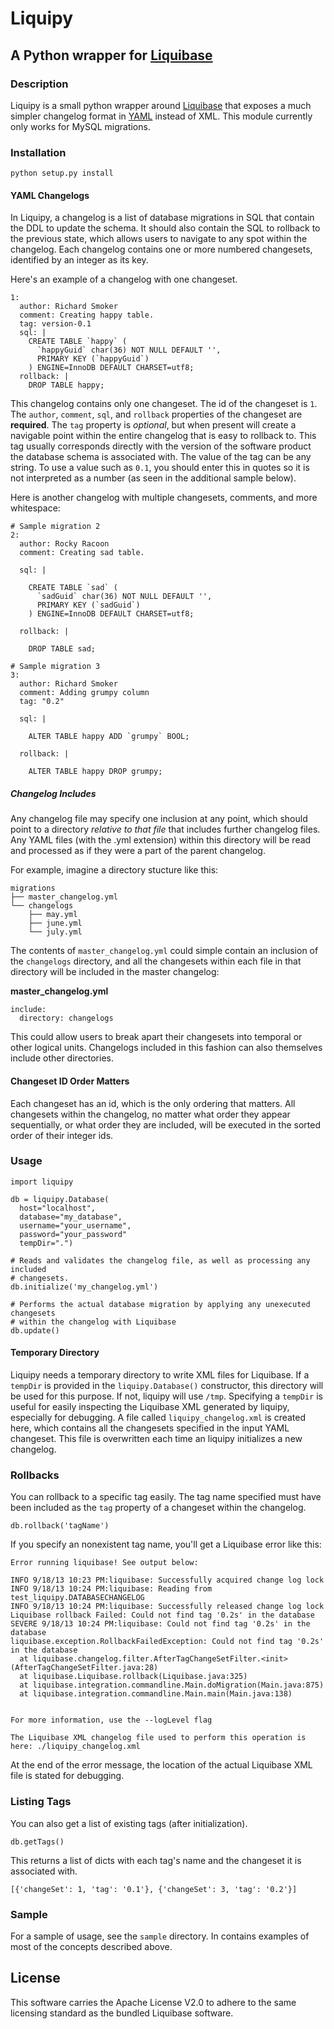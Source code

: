 # Liquipy

## A Python wrapper for [Liquibase](http://www.liquibase.org/)

### Description

Liquipy is a small python wrapper around [Liquibase](http://www.liquibase.org/) that exposes a much simpler changelog format in [YAML](http://yaml.org/) instead of XML. This module currently only works for MySQL migrations.

### Installation

    python setup.py install

#### YAML Changelogs

In Liquipy, a changelog is a list of database migrations in SQL that contain the DDL to update the schema. It should also contain the SQL to rollback to the previous state, which allows users to navigate to any spot within the changelog. Each changelog contains one or more numbered changesets, identified by an integer as its key.

Here's an example of a changelog with one changeset.

    1: 
      author: Richard Smoker
      comment: Creating happy table.
      tag: version-0.1
      sql: |
        CREATE TABLE `happy` (
          `happyGuid` char(36) NOT NULL DEFAULT '',
          PRIMARY KEY (`happyGuid`)
        ) ENGINE=InnoDB DEFAULT CHARSET=utf8;
      rollback: |
        DROP TABLE happy;

This changelog contains only one changeset. The id of the changeset is `1`. The `author`, `comment`, `sql`, and `rollback` properties of the changeset are **required**. The `tag` property is _optional_, but when present will create a navigable point within the entire changelog that is easy to rollback to. This tag usually corresponds directly with the version of the software product the database schema is associated with. The value of the tag can be any string. To use a value such as `0.1`, you should enter this in quotes so it is not interpreted as a number (as seen in the additional sample below).

Here is another changelog with multiple changesets, comments, and more whitespace:

    # Sample migration 2
    2: 
      author: Rocky Racoon
      comment: Creating sad table.

      sql: |

        CREATE TABLE `sad` (
          `sadGuid` char(36) NOT NULL DEFAULT '',
          PRIMARY KEY (`sadGuid`)
        ) ENGINE=InnoDB DEFAULT CHARSET=utf8;

      rollback: |

        DROP TABLE sad;

    # Sample migration 3
    3: 
      author: Richard Smoker
      comment: Adding grumpy column
      tag: "0.2"

      sql: |

        ALTER TABLE happy ADD `grumpy` BOOL;

      rollback: |

        ALTER TABLE happy DROP grumpy;


##### Changelog Includes

Any changelog file may specify one inclusion at any point, which should point to a directory _relative to that file_ that includes further changelog files. Any YAML files (with the .yml extension) within this directory will be read and processed as if they were a part of the parent changelog. 

For example, imagine a directory stucture like this:

    migrations
    ├── master_changelog.yml
    └── changelogs
        ├── may.yml
        ├── june.yml
        └── july.yml

The contents of `master_changelog.yml` could simple contain an inclusion of the `changelogs` directory, and all the changesets within each file in that directory will be included in the master changelog:

**master_changelog.yml**

    include: 
      directory: changelogs

This could allow users to break apart their changesets into temporal or other logical units. Changelogs included in this fashion can also themselves include other directories.

#### Changeset ID Order Matters

Each changeset has an id, which is the only ordering that matters. All changesets within the changelog, no matter what order they appear sequentially, or what order they are included, will be executed in the sorted order of their integer ids.

### Usage

    import liquipy

    db = liquipy.Database(
      host="localhost", 
      database="my_database", 
      username="your_username",
      password="your_password"
      tempDir=".")

    # Reads and validates the changelog file, as well as processing any included
    # changesets.
    db.initialize('my_changelog.yml')

    # Performs the actual database migration by applying any unexecuted changesets
    # within the changelog with Liquibase
    db.update()

#### Temporary Directory

Liquipy needs a temporary directory to write XML files for Liquibase. If a `tempDir` is provided in the `liquipy.Database()` constructor, this directory will be used for this purpose. If not, liquipy will use `/tmp`. Specifying a `tempDir` is useful for easily inspecting the Liquibase XML generated by liquipy, especially for debugging. A file called `liquipy_changelog.xml` is created here, which contains all the changesets specified in the input YAML changeset. This file is overwritten each time an liquipy initializes a new changelog.

### Rollbacks

You can rollback to a specific tag easily. The tag name specified must have been included as the `tag` property of a changeset within the changelog.

    db.rollback('tagName')

If you specify an nonexistent tag name, you'll get a Liquibase error like this:

    Error running liquibase! See output below:

    INFO 9/18/13 10:23 PM:liquibase: Successfully acquired change log lock
    INFO 9/18/13 10:24 PM:liquibase: Reading from test_liquipy.DATABASECHANGELOG
    INFO 9/18/13 10:24 PM:liquibase: Successfully released change log lock
    Liquibase rollback Failed: Could not find tag '0.2s' in the database
    SEVERE 9/18/13 10:24 PM:liquibase: Could not find tag '0.2s' in the database
    liquibase.exception.RollbackFailedException: Could not find tag '0.2s' in the database
      at liquibase.changelog.filter.AfterTagChangeSetFilter.<init>(AfterTagChangeSetFilter.java:28)
      at liquibase.Liquibase.rollback(Liquibase.java:325)
      at liquibase.integration.commandline.Main.doMigration(Main.java:875)
      at liquibase.integration.commandline.Main.main(Main.java:138)


    For more information, use the --logLevel flag

    The Liquibase XML changelog file used to perform this operation is here: ./liquipy_changelog.xml

At the end of the error message, the location of the actual Liquibase XML file is stated for debugging.

### Listing Tags

You can also get a list of existing tags (after initialization).

    db.getTags()

This returns a list of dicts with each tag's name and the changeset it is associated with.

    [{'changeSet': 1, 'tag': '0.1'}, {'changeSet': 3, 'tag': '0.2'}]

### Sample

For a sample of usage, see the `sample` directory. In contains examples of most of the concepts described above.

## License

This software carries the Apache License V2.0 to adhere to the same licensing standard as the bundled Liquibase software.
